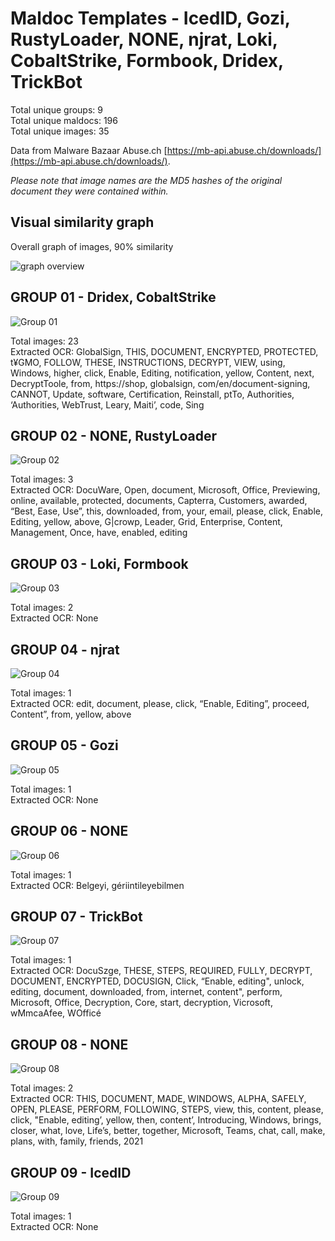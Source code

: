 # Maldoc Templates - IcedID, Gozi, RustyLoader, NONE, njrat, Loki, CobaltStrike, Formbook, Dridex, TrickBot

Total unique groups: 9  
Total unique maldocs: 196  
Total unique images: 35  

Data from Malware Bazaar Abuse.ch [https://mb-api.abuse.ch/downloads/](https://mb-api.abuse.ch/downloads/).  

*Please note that image names are the MD5 hashes of the original document they were contained within.*

## Visual similarity graph

Overall graph of images, 90% similarity

![graph overview](https://raw.githubusercontent.com/jstrosch/malware-samples/master/maldoc_templates/2021/abuse_ch/week29_Jul12-Jul16/overview.png?raw=true")  

## GROUP 01 - Dridex, CobaltStrike

![Group 01](https://raw.githubusercontent.com/jstrosch/malware-samples/master/maldoc_templates/2021/abuse_ch/week29_Jul12-Jul16/group_01/Dridex_29f09520cbf6dda64cd28081c01cb7be.jpg?raw=true)

Total images: 23  
Extracted OCR: GlobalSign, THIS, DOCUMENT, ENCRYPTED, PROTECTED, t¥GMO, FOLLOW, THESE, INSTRUCTIONS, DECRYPT, VIEW, using, Windows, higher, click, Enable, Editing, notification, yellow, Content, next, DecryptToole, from, https://shop, globalsign, com/en/document-signing, CANNOT, Update, software, Certification, Reinstall, ptTo, Authorities, ‘Authorities, WebTrust, Leary, Maiti’, code, Sing  

## GROUP 02 - NONE, RustyLoader

![Group 02](https://raw.githubusercontent.com/jstrosch/malware-samples/master/maldoc_templates/2021/abuse_ch/week29_Jul12-Jul16/group_02/NONE_2cc78d26d93badb6c68a2dc45739c0d9.jpg?raw=true)

Total images: 3  
Extracted OCR: DocuWare, Open, document, Microsoft, Office, Previewing, online, available, protected, documents, Capterra, Customers, awarded, “Best, Ease, Use”, this, downloaded, from, your, email, please, click, Enable, Editing, yellow, above, G|crowp, Leader, Grid, Enterprise, Content, Management, Once, have, enabled, editing  

## GROUP 03 - Loki, Formbook

![Group 03](https://raw.githubusercontent.com/jstrosch/malware-samples/master/maldoc_templates/2021/abuse_ch/week29_Jul12-Jul16/group_03/Loki_6a87b3ce5819ec9bba133b6cc483a4f2.jpg?raw=true)

Total images: 2  
Extracted OCR: None  

## GROUP 04 - njrat

![Group 04](https://raw.githubusercontent.com/jstrosch/malware-samples/master/maldoc_templates/2021/abuse_ch/week29_Jul12-Jul16/group_04/njrat_f83fd3b81e2017c59108f8b678b0fbfe.jpg?raw=true)

Total images: 1  
Extracted OCR: edit, document, please, click, “Enable, Editing”, proceed, Content”, from, yellow, above  

## GROUP 05 - Gozi

![Group 05](https://raw.githubusercontent.com/jstrosch/malware-samples/master/maldoc_templates/2021/abuse_ch/week29_Jul12-Jul16/group_05/Gozi_be08be775737dbd2ef07cd65b3c95d7e.jpg?raw=true)

Total images: 1  
Extracted OCR: None  

## GROUP 06 - NONE

![Group 06](https://raw.githubusercontent.com/jstrosch/malware-samples/master/maldoc_templates/2021/abuse_ch/week29_Jul12-Jul16/group_06/NONE_40ec72ee2259f55dcabe9d1fe4f54eb3.jpg?raw=true)

Total images: 1  
Extracted OCR: Belgeyi, gériintileyebilmen  

## GROUP 07 - TrickBot

![Group 07](https://raw.githubusercontent.com/jstrosch/malware-samples/master/maldoc_templates/2021/abuse_ch/week29_Jul12-Jul16/group_07/TrickBot_4adb1c704a4a80ecb81c64a434668532.jpg?raw=true)

Total images: 1  
Extracted OCR: DocuSzge, THESE, STEPS, REQUIRED, FULLY, DECRYPT, DOCUMENT, ENCRYPTED, DOCUSIGN, Click, “Enable, editing", unlock, editing, document, downloaded, from, internet, content", perform, Microsoft, Office, Decryption, Core, start, decryption, Vicrosoft, wMmcaAfee, WOfficé  

## GROUP 08 - NONE

![Group 08](https://raw.githubusercontent.com/jstrosch/malware-samples/master/maldoc_templates/2021/abuse_ch/week29_Jul12-Jul16/group_08/NONE_de14cf1e58d288187680f5938e2250df.jpg?raw=true)

Total images: 2  
Extracted OCR: THIS, DOCUMENT, MADE, WINDOWS, ALPHA, SAFELY, OPEN, PLEASE, PERFORM, FOLLOWING, STEPS, view, this, content, please, click, "Enable, editing’, yellow, then, content’, Introducing, Windows, brings, closer, what, love, Life’s, better, together, Microsoft, Teams, chat, call, make, plans, with, family, friends, 2021  

## GROUP 09 - IcedID

![Group 09](https://raw.githubusercontent.com/jstrosch/malware-samples/master/maldoc_templates/2021/abuse_ch/week29_Jul12-Jul16/group_09/IcedID_9872ef509ac3ce7f3d3ba9ba2adafc54.jpg?raw=true)

Total images: 1  
Extracted OCR: None  

